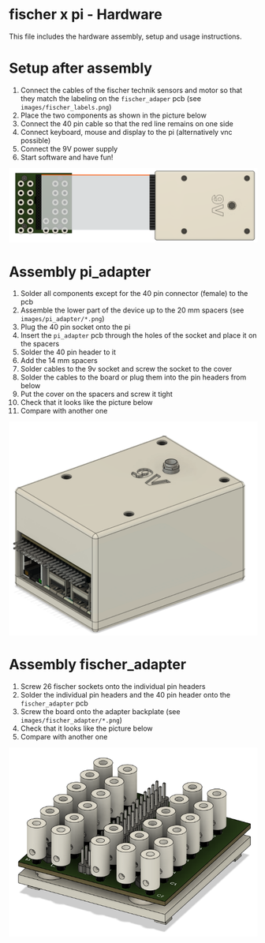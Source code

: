 # fischer x pi - Hardware

This file includes the hardware assembly, setup and usage instructions.

# Setup after assembly

1. Connect the cables of the fischer technik sensors and motor so that they match the labeling on the `fischer_adaper` pcb (see `images/fischer_labels.png`)
2. Place the two components as shown in the picture below
3. Connect the 40 pin cable so that the red line remains on one side
4. Connect keyboard, mouse and display to the pi (alternatively vnc possible)
5. Connect the 9V power supply
6. Start software and have fun!

![assembled](images/assembled_top_view.png)

# Assembly pi_adapter

1. Solder all components except for the 40 pin connector (female) to the pcb
2. Assemble the lower part of the device up to the 20 mm spacers (see `images/pi_adapter/*.png`)
3. Plug the 40 pin socket onto the pi
4. Insert the `pi_adapter` pcb through the holes of the socket and place it on the spacers
5. Solder the 40 pin header to it
6. Add the 14 mm spacers
7. Solder cables to the 9v socket and screw the socket to the cover
8. Solder the cables to the board or plug them into the pin headers from below
9. Put the cover on the spacers and screw it tight
10. Check that it looks like the picture below
11. Compare with another one


![pi_adapter](images/pi_adapter/assambled_view.png)

# Assembly fischer_adapter

1. Screw 26 fischer sockets onto the individual pin headers
2. Solder the individual pin headers and the 40 pin header onto the `fischer_adapter` pcb
3. Screw the board onto the adapter backplate (see `images/fischer_adapter/*.png`)
4. Check that it looks like the picture below
15. Compare with another one

![fischer_adapter](images/fischer_adapter/assambled_view.png)
